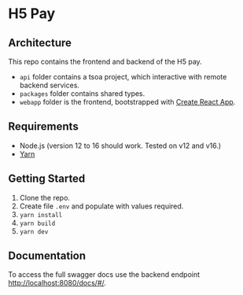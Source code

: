 # H5 Pay

## Architecture

This repo contains the frontend and backend of the H5 pay.
- `api` folder contains a tsoa project, which interactive with remote backend services.
- `packages` folder contains shared types.
- `webapp` folder is the frontend, bootstrapped with [Create React App](https://github.com/facebook/create-react-app).

## Requirements

- Node.js (version 12 to 16 should work. Tested on v12 and v16.)
- [Yarn](https://yarnpkg.com/getting-started/install)

## Getting Started

1. Clone the repo.
2. Create file ```.env``` and populate with values required.
3. ```yarn install```
4. ```yarn build```
5. ```yarn dev```

## Documentation

To access the full swagger docs use the backend endpoint [http://localhost:8080/docs/#/](http://localhost:8080/docs/#/).

